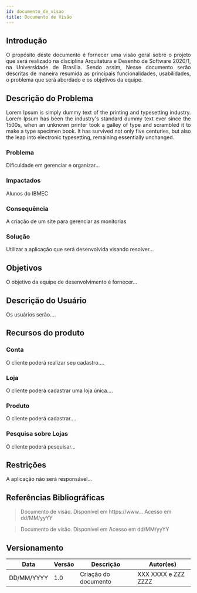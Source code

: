 ```yaml
---
id: documento_de_visao
title: Documento de Visão
---
```

## Introdução

<p align = "justify">
O propósito deste documento é fornecer uma visão geral sobre o projeto que será realizado na disciplina Arquitetura e Desenho de Software 2020/1, na Universidade de Brasília. Sendo assim, Nesse documento serão descritas de maneira resumida as principais funcionalidades, usabilidades, o problema que será abordado e os objetivos da equipe.
</p>

## Descrição do Problema 

<p align = "justify">
Lorem Ipsum is simply dummy text of the printing and typesetting industry. Lorem Ipsum has been the industry's standard dummy text ever since the 1500s, when an unknown printer took a galley of type and scrambled it to make a type specimen book. It has survived not only five centuries, but also the leap into electronic typesetting, remaining essentially unchanged.
</p>

### Problema

Dificuldade em gerenciar e organizar...

### Impactados

Alunos do IBMEC

### Consequência

A criação de um site para gerenciar as monitorias

### Solução

Utilizar a aplicação que será desenvolvida visando resolver...

## Objetivos

<p align = "justify">
O objetivo da equipe de desenvolvimento é fornecer...
</p>

## Descrição do Usuário 

<p align = "justify">
Os usuários serão....
</p>

## Recursos do produto

### Conta

<p align = "justify">
O cliente poderá realizar seu cadastro....
</p>

### Loja

<p align = "justify">
O cliente poderá cadastrar uma loja única....
</p>

### Produto

<p align = "justify">
O cliente poderá cadastrar....
</p>

### Pesquisa sobre Lojas

<p align = "justify">
O cliente poderá pesquisar...
</p>

## Restrições

<p align = "justify">
A aplicação não será responsável...
</p>

## Referências Bibliográficas

> Documento de visão. Disponível em https://www... Acesso em dd/MM/yyYY

> Documento de visão. Disponível em  Acesso em dd/MM/yyYY

## Versionamento
| Data | Versão | Descrição | Autor(es) |
| -- | -- | -- | -- |
| DD/MM/YYYY | 1.0 | Criação do documento | XXX XXXX e ZZZ ZZZZ | 

